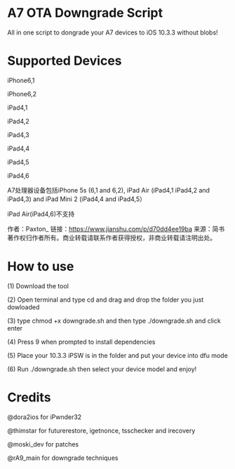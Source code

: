 # A7 OTA Downgrade Script

All in one script to dongrade your A7 devices to iOS 10.3.3 without blobs!

# Supported Devices 

iPhone6,1

iPhone6,2

iPad4,1

iPad4,2

iPad4,3

iPad4,4

iPad4,5

iPad4,6

A7处理器设备包括iPhone 5s (6,1 and 6,2), iPad Air (iPad4,1 iPad4,2 and iPad4,3) and iPad Mini 2 (iPad4,4 and iPad4,5）

iPad Air(iPad4,6)不支持

作者：Paxton_
链接：https://www.jianshu.com/p/d70dd4ee19ba
来源：简书
著作权归作者所有。商业转载请联系作者获得授权，非商业转载请注明出处。

# How to use

(1) Download the tool

(2) Open terminal and type cd and drag and drop the folder you just dowloaded

(3) type chmod +x downgrade.sh and then type ./downgrade.sh and click enter

(4) Press 9 when prompted to install dependencies 

(5) Place your 10.3.3 iPSW is in the folder and put your device into dfu mode

(6) Run ./downgrade.sh then select your device model and enjoy!

# Credits

@dora2ios for iPwnder32

@thimstar for futurerestore, igetnonce, tsschecker and irecovery

@moski_dev for patches

@rA9_main for downgrade techniques
